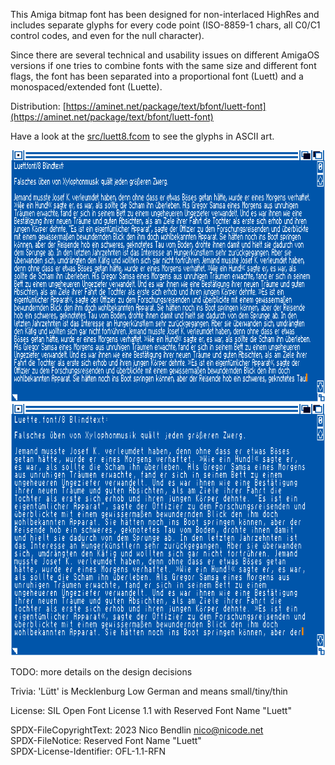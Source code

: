 This Amiga bitmap font has been designed for non-interlaced HighRes
and includes separate glyphs for every code point (ISO-8859-1 chars,
all C0/C1 control codes, and even for the null character).

Since there are several technical and usability issues on different
AmigaOS versions if one tries to combine fonts with the same size
and different font flags, the font has been separated into a
proportional font (Luett) and a monospaced/extended font (Luette).

Distribution: [https://aminet.net/package/text/bfont/luett-font](https://aminet.net/package/text/bfont/luett-font)

Have a look at the [src/luett8.fcom](src/luett8.fcom)
to see the glyphs in ASCII art.

![Luett.font/8 German filler text](Luett8.png "Luett.font/8")  
![Luette.font/8 German filler text](Luette8.png "Luette.font/8")

TODO: more details on the design decisions

Trivia: 'Lütt' is Mecklenburg Low German and means small/tiny/thin

License: SIL Open Font License 1.1 with Reserved Font Name "Luett"

SPDX-FileCopyrightText: 2023 Nico Bendlin <nico@nicode.net>  
SPDX-FileNotice: Reserved Font Name "Luett"  
SPDX-License-Identifier: OFL-1.1-RFN
